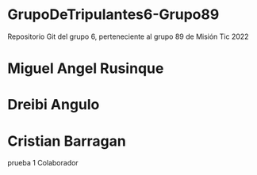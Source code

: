 # GrupoDeTripulantes6-Grupo89
Repositorio Git del grupo 6, perteneciente al grupo 89 de Misión Tic 2022
# Miguel Angel Rusinque
# Dreibi Angulo
# Cristian Barragan
prueba 1 
Colaborador
